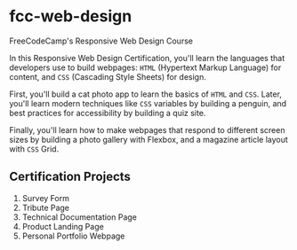 # fcc-web-design
FreeCodeCamp's Responsive Web Design Course

In this Responsive Web Design Certification, you'll learn the languages that developers use to build webpages: `HTML` (Hypertext Markup Language) for content, and `CSS` (Cascading Style Sheets) for design.

First, you'll build a cat photo app to learn the basics of `HTML` and `CSS`. Later, you'll learn modern techniques like `CSS` variables by building a penguin, and best practices for accessibility by building a quiz site.

Finally, you'll learn how to make webpages that respond to different screen sizes by building a photo gallery with Flexbox, and a magazine article layout with `CSS` Grid.



## Certification Projects

1. Survey Form
2. Tribute Page
3. Technical Documentation Page
4. Product Landing Page
5. Personal Portfolio Webpage
